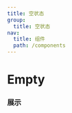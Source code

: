```yaml
---
title: 空状态
group: 
  title: 空状态
nav:
  title: 组件
  path: /components
---
```


# Empty
### 展示

<code src="./demos/demo.tsx" />
<API/>